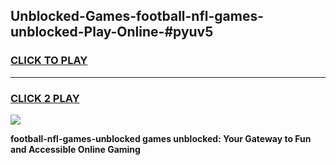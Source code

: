 
## Unblocked-Games-football-nfl-games-unblocked-Play-Online-#pyuv5
<h3>
<a href="https://premium.freeplayer.one?title=football-nfl-games-unblocked&ref=24F">CLICK TO PLAY</a></h3>
<hr>

<h3>
<a href="https://premium.freeplayer.one?title=football-nfl-games-unblocked&ref=24F">CLICK 2 PLAY</a>
  
</h3>

<a href="https://premium.freeplayer.one?title=football-nfl-games-unblocked&ref=24F/"><img src="https://clearcache.store/games.png"></a>


**football-nfl-games-unblocked games unblocked: Your Gateway to Fun and Accessible Online Gaming**

